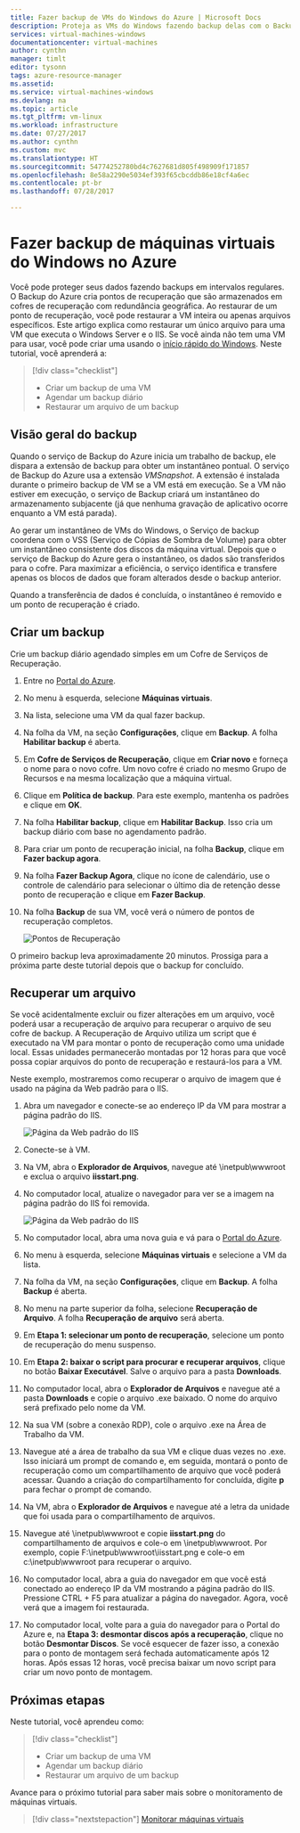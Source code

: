 ```yaml
---
title: Fazer backup de VMs do Windows do Azure | Microsoft Docs
description: Proteja as VMs do Windows fazendo backup delas com o Backup do Azure.
services: virtual-machines-windows
documentationcenter: virtual-machines
author: cynthn
manager: timlt
editor: tysonn
tags: azure-resource-manager
ms.assetid: 
ms.service: virtual-machines-windows
ms.devlang: na
ms.topic: article
ms.tgt_pltfrm: vm-linux
ms.workload: infrastructure
ms.date: 07/27/2017
ms.author: cynthn
ms.custom: mvc
ms.translationtype: HT
ms.sourcegitcommit: 54774252780bd4c7627681d805f498909f171857
ms.openlocfilehash: 8e58a2290e5034ef393f65cbcddb86e18cf4a6ec
ms.contentlocale: pt-br
ms.lasthandoff: 07/28/2017

---
```

# <a name="back-up-windows-virtual-machines-in-azure"></a>Fazer backup de máquinas virtuais do Windows no Azure

Você pode proteger seus dados fazendo backups em intervalos regulares. O Backup do Azure cria pontos de recuperação que são armazenados em cofres de recuperação com redundância geográfica. Ao restaurar de um ponto de recuperação, você pode restaurar a VM inteira ou apenas arquivos específicos. Este artigo explica como restaurar um único arquivo para uma VM que executa o Windows Server e o IIS. Se você ainda não tem uma VM para usar, você pode criar uma usando o [início rápido do Windows](quick-create-portal.md). Neste tutorial, você aprenderá a:

> [!div class="checklist"]
> * Criar um backup de uma VM
> * Agendar um backup diário
> * Restaurar um arquivo de um backup




## <a name="backup-overview"></a>Visão geral do backup

Quando o serviço de Backup do Azure inicia um trabalho de backup, ele dispara a extensão de backup para obter um instantâneo pontual. O serviço de Backup do Azure usa a extensão _VMSnapshot_. A extensão é instalada durante o primeiro backup de VM se a VM está em execução. Se a VM não estiver em execução, o serviço de Backup criará um instantâneo do armazenamento subjacente (já que nenhuma gravação de aplicativo ocorre enquanto a VM está parada).

Ao gerar um instantâneo de VMs do Windows, o Serviço de backup coordena com o VSS (Serviço de Cópias de Sombra de Volume) para obter um instantâneo consistente dos discos da máquina virtual. Depois que o serviço de Backup do Azure gera o instantâneo, os dados são transferidos para o cofre. Para maximizar a eficiência, o serviço identifica e transfere apenas os blocos de dados que foram alterados desde o backup anterior.

Quando a transferência de dados é concluída, o instantâneo é removido e um ponto de recuperação é criado.


## <a name="create-a-backup"></a>Criar um backup
Crie um backup diário agendado simples em um Cofre de Serviços de Recuperação. 

1. Entre no [Portal do Azure](https://portal.azure.com/).
2. No menu à esquerda, selecione **Máquinas virtuais**. 
3. Na lista, selecione uma VM da qual fazer backup.
4. Na folha da VM, na seção **Configurações**, clique em **Backup**. A folha **Habilitar backup** é aberta.
5. Em **Cofre de Serviços de Recuperação**, clique em **Criar novo** e forneça o nome para o novo cofre. Um novo cofre é criado no mesmo Grupo de Recursos e na mesma localização que a máquina virtual.
6. Clique em **Política de backup**. Para este exemplo, mantenha os padrões e clique em **OK**.
7. Na folha **Habilitar backup**, clique em **Habilitar Backup**. Isso cria um backup diário com base no agendamento padrão.
10. Para criar um ponto de recuperação inicial, na folha **Backup**, clique em **Fazer backup agora**.
11. Na folha **Fazer Backup Agora**, clique no ícone de calendário, use o controle de calendário para selecionar o último dia de retenção desse ponto de recuperação e clique em **Fazer Backup**.
12. Na folha **Backup** de sua VM, você verá o número de pontos de recuperação completos.

    ![Pontos de Recuperação](./media/tutorial-backup-vms/backup-complete.png)
    
O primeiro backup leva aproximadamente 20 minutos. Prossiga para a próxima parte deste tutorial depois que o backup for concluído.

## <a name="recover-a-file"></a>Recuperar um arquivo

Se você acidentalmente excluir ou fizer alterações em um arquivo, você poderá usar a recuperação de arquivo para recuperar o arquivo de seu cofre de backup. A Recuperação de Arquivo utiliza um script que é executado na VM para montar o ponto de recuperação como uma unidade local. Essas unidades permanecerão montadas por 12 horas para que você possa copiar arquivos do ponto de recuperação e restaurá-los para a VM.  

Neste exemplo, mostraremos como recuperar o arquivo de imagem que é usado na página da Web padrão para o IIS. 

1. Abra um navegador e conecte-se ao endereço IP da VM para mostrar a página padrão do IIS.

    ![Página da Web padrão do IIS](./media/tutorial-backup-vms/iis-working.png)

2. Conecte-se à VM.
3. Na VM, abra o **Explorador de Arquivos**, navegue até \inetpub\wwwroot e exclua o arquivo **iisstart.png**.
4. No computador local, atualize o navegador para ver se a imagem na página padrão do IIS foi removida.

    ![Página da Web padrão do IIS](./media/tutorial-backup-vms/iis-broken.png)

5. No computador local, abra uma nova guia e vá para o [Portal do Azure](https://portal.azure.com).
6. No menu à esquerda, selecione **Máquinas virtuais** e selecione a VM da lista.
8. Na folha da VM, na seção **Configurações**, clique em **Backup**. A folha **Backup** é aberta. 
9. No menu na parte superior da folha, selecione **Recuperação de Arquivo**. A folha **Recuperação de arquivo** será aberta.
10. Em **Etapa 1: selecionar um ponto de recuperação**, selecione um ponto de recuperação do menu suspenso.
11. Em **Etapa 2: baixar o script para procurar e recuperar arquivos**, clique no botão **Baixar Executável**. Salve o arquivo para a pasta **Downloads**.
12. No computador local, abra o **Explorador de Arquivos** e navegue até a pasta **Downloads** e copie o arquivo .exe baixado. O nome do arquivo será prefixado pelo nome da VM. 
13. Na sua VM (sobre a conexão RDP), cole o arquivo .exe na Área de Trabalho da VM. 
14. Navegue até a área de trabalho da sua VM e clique duas vezes no .exe. Isso iniciará um prompt de comando e, em seguida, montará o ponto de recuperação como um compartilhamento de arquivo que você poderá acessar. Quando a criação do compartilhamento for concluída, digite **p** para fechar o prompt de comando.
15. Na VM, abra o **Explorador de Arquivos** e navegue até a letra da unidade que foi usada para o compartilhamento de arquivos.
16. Navegue até \inetpub\wwwroot e copie **iisstart.png** do compartilhamento de arquivos e cole-o em \inetpub\wwwroot. Por exemplo, copie F:\inetpub\wwwroot\iisstart.png e cole-o em c:\inetpub\wwwroot para recuperar o arquivo.
17. No computador local, abra a guia do navegador em que você está conectado ao endereço IP da VM mostrando a página padrão do IIS. Pressione CTRL + F5 para atualizar a página do navegador. Agora, você verá que a imagem foi restaurada.
18. No computador local, volte para a guia do navegador para o Portal do Azure e, na **Etapa 3: desmontar discos após a recuperação**, clique no botão **Desmontar Discos**. Se você esquecer de fazer isso, a conexão para o ponto de montagem será fechada automaticamente após 12 horas. Após essas 12 horas, você precisa baixar um novo script para criar um novo ponto de montagem.


## <a name="next-steps"></a>Próximas etapas

Neste tutorial, você aprendeu como:

> [!div class="checklist"]
> * Criar um backup de uma VM
> * Agendar um backup diário
> * Restaurar um arquivo de um backup

Avance para o próximo tutorial para saber mais sobre o monitoramento de máquinas virtuais.

> [!div class="nextstepaction"]
> [Monitorar máquinas virtuais](tutorial-monitoring.md)










